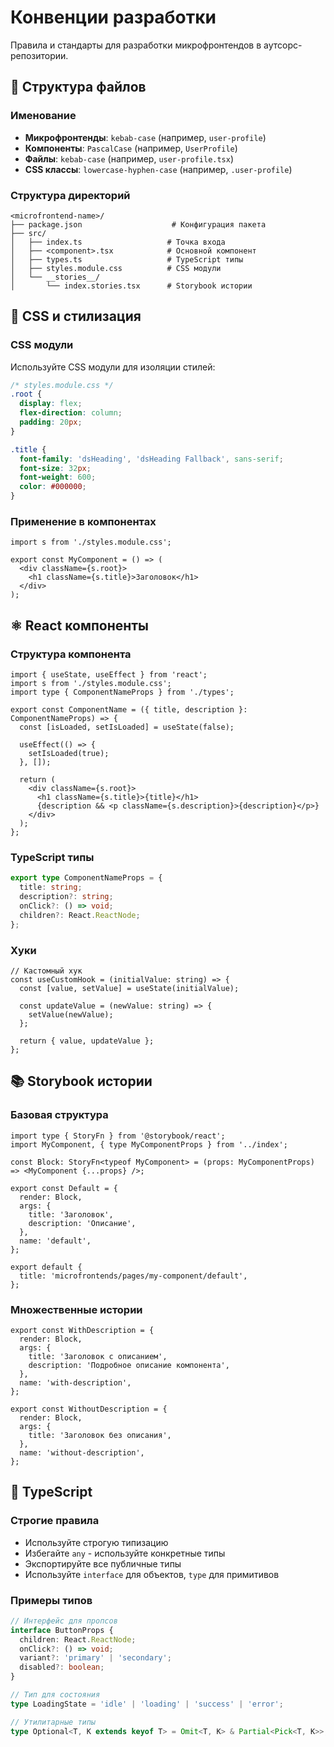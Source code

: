 # Конвенции разработки

Правила и стандарты для разработки микрофронтендов в аутсорс-репозитории.

## 📁 Структура файлов

### Именование

- **Микрофронтенды**: `kebab-case` (например, `user-profile`)
- **Компоненты**: `PascalCase` (например, `UserProfile`)
- **Файлы**: `kebab-case` (например, `user-profile.tsx`)
- **CSS классы**: `lowercase-hyphen-case` (например, `.user-profile`)

### Структура директорий

```
<microfrontend-name>/
├── package.json                    # Конфигурация пакета
├── src/
│   ├── index.ts                   # Точка входа
│   ├── <component>.tsx            # Основной компонент
│   ├── types.ts                   # TypeScript типы
│   ├── styles.module.css          # CSS модули
│   └── __stories__/
│       └── index.stories.tsx      # Storybook истории
```

## 🎨 CSS и стилизация

### CSS модули

Используйте CSS модули для изоляции стилей:

```css
/* styles.module.css */
.root {
  display: flex;
  flex-direction: column;
  padding: 20px;
}

.title {
  font-family: 'dsHeading', 'dsHeading Fallback', sans-serif;
  font-size: 32px;
  font-weight: 600;
  color: #000000;
}
```

### Применение в компонентах

```tsx
import s from './styles.module.css';

export const MyComponent = () => (
  <div className={s.root}>
    <h1 className={s.title}>Заголовок</h1>
  </div>
);
```

## ⚛️ React компоненты

### Структура компонента

```tsx
import { useState, useEffect } from 'react';
import s from './styles.module.css';
import type { ComponentNameProps } from './types';

export const ComponentName = ({ title, description }: ComponentNameProps) => {
  const [isLoaded, setIsLoaded] = useState(false);

  useEffect(() => {
    setIsLoaded(true);
  }, []);

  return (
    <div className={s.root}>
      <h1 className={s.title}>{title}</h1>
      {description && <p className={s.description}>{description}</p>}
    </div>
  );
};
```

### TypeScript типы

```ts
export type ComponentNameProps = {
  title: string;
  description?: string;
  onClick?: () => void;
  children?: React.ReactNode;
};
```

### Хуки

```tsx
// Кастомный хук
const useCustomHook = (initialValue: string) => {
  const [value, setValue] = useState(initialValue);

  const updateValue = (newValue: string) => {
    setValue(newValue);
  };

  return { value, updateValue };
};
```

## 📚 Storybook истории

### Базовая структура

```tsx
import type { StoryFn } from '@storybook/react';
import MyComponent, { type MyComponentProps } from '../index';

const Block: StoryFn<typeof MyComponent> = (props: MyComponentProps) => <MyComponent {...props} />;

export const Default = {
  render: Block,
  args: {
    title: 'Заголовок',
    description: 'Описание',
  },
  name: 'default',
};

export default {
  title: 'microfrontends/pages/my-component/default',
};
```

### Множественные истории

```tsx
export const WithDescription = {
  render: Block,
  args: {
    title: 'Заголовок с описанием',
    description: 'Подробное описание компонента',
  },
  name: 'with-description',
};

export const WithoutDescription = {
  render: Block,
  args: {
    title: 'Заголовок без описания',
  },
  name: 'without-description',
};
```

## 🔧 TypeScript

### Строгие правила

- Используйте строгую типизацию
- Избегайте `any` - используйте конкретные типы
- Экспортируйте все публичные типы
- Используйте `interface` для объектов, `type` для примитивов

### Примеры типов

```ts
// Интерфейс для пропсов
interface ButtonProps {
  children: React.ReactNode;
  onClick?: () => void;
  variant?: 'primary' | 'secondary';
  disabled?: boolean;
}

// Тип для состояния
type LoadingState = 'idle' | 'loading' | 'success' | 'error';

// Утилитарные типы
type Optional<T, K extends keyof T> = Omit<T, K> & Partial<Pick<T, K>>;
```
